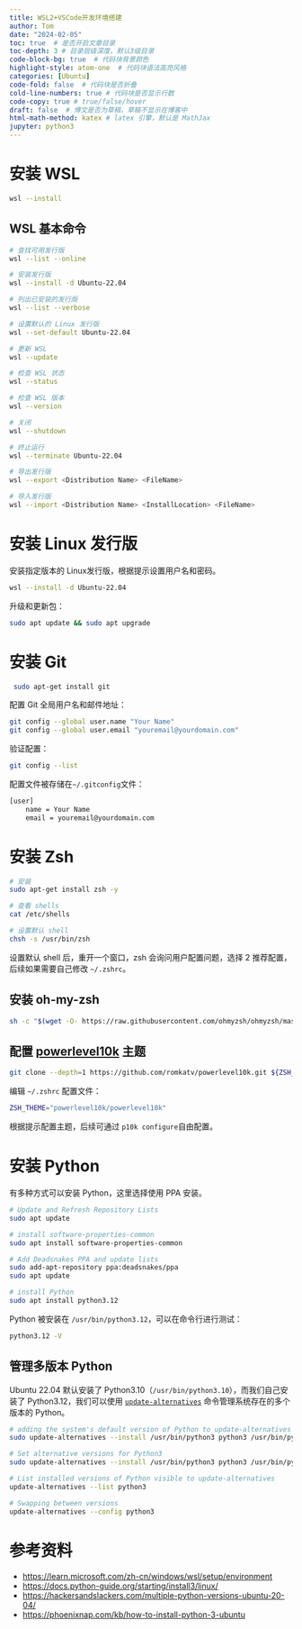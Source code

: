 ```yaml
---
title: WSL2+VSCode开发环境搭建
author: Tom
date: "2024-02-05"
toc: true  # 是否开启文章目录
toc-depth: 3 # 目录层级深度，默认3级目录
code-block-bg: true  # 代码块背景颜色
highlight-style: atom-one  # 代码块语法高亮风格
categories: [Ubuntu]
code-fold: false  # 代码块是否折叠
cold-line-numbers: true # 代码块是否显示行数
code-copy: true # true/false/hover
draft: false  # 博文是否为草稿，草稿不显示在博客中
html-math-method: katex # latex 引擎，默认是 MathJax
jupyter: python3
---
```


# 安装 WSL

```bash
wsl --install
```

## WSL 基本命令

```bash
# 查找可用发行版
wsl --list --online

# 安装发行版
wsl --install -d Ubuntu-22.04

# 列出已安装的发行版
wsl --list --verbose

# 设置默认的 Linux 发行版
wsl --set-default Ubuntu-22.04

# 更新 WSL
wsl --update

# 检查 WSL 状态
wsl --status

# 检查 WSL 版本
wsl --version

# 关闭
wsl --shutdown

# 终止运行
wsl --terminate Ubuntu-22.04

# 导出发行版
wsl --export <Distribution Name> <FileName>

# 导入发行版
wsl --import <Distribution Name> <InstallLocation> <FileName>
```

# 安装 Linux 发行版

安装指定版本的 Linux发行版，根据提示设置用户名和密码。

```bash
wsl --install -d Ubuntu-22.04
```

升级和更新包：

```bash
sudo apt update && sudo apt upgrade
```

# 安装 Git

```bash
 sudo apt-get install git
```

配置 Git 全局用户名和邮件地址：

```bash
git config --global user.name "Your Name"
git config --global user.email "youremail@yourdomain.com"
```

验证配置：

```bash
git config --list
```

配置文件被存储在`~/.gitconfig`文件：

```bash
[user]
    name = Your Name
    email = youremail@yourdomain.com
```

# 安装 Zsh

```bash
# 安装
sudo apt-get install zsh -y

# 查看 shells
cat /etc/shells

# 设置默认 shell
chsh -s /usr/bin/zsh	
```

设置默认 shell 后，重开一个窗口，zsh 会询问用户配置问题，选择 2 推荐配置，后续如果需要自己修改 `~/.zshrc`。

## 安装 oh-my-zsh

```bash
sh -c "$(wget -O- https://raw.githubusercontent.com/ohmyzsh/ohmyzsh/master/tools/install.sh)"
```

## 配置 [powerlevel10k](https://github.com/romkatv/powerlevel10k) 主题

```bash
git clone --depth=1 https://github.com/romkatv/powerlevel10k.git ${ZSH_CUSTOM:-$HOME/.oh-my-zsh/custom}/themes/powerlevel10k
```

编辑 `~/.zshrc` 配置文件：

```bash
ZSH_THEME="powerlevel10k/powerlevel10k"
```

根据提示配置主题，后续可通过  `p10k configure`自由配置。

# 安装 Python

有多种方式可以安装 Python，这里选择使用 PPA 安装。

```bash
# Update and Refresh Repository Lists
sudo apt update

# install software-properties-common
sudo apt install software-properties-common

# Add Deadsnakes PPA and update lists
sudo add-apt-repository ppa:deadsnakes/ppa
sudo apt update

# install Python
sudo apt install python3.12
```

Python 被安装在 `/usr/bin/python3.12`，可以在命令行进行测试：

```bash
python3.12 -V	
```

## 管理多版本 Python

Ubuntu 22.04 默认安装了 Python3.10（`/usr/bin/python3.10`），而我们自己安装了 Python3.12，我们可以使用 [`update-alternatives`](https://linux.die.net/man/8/update-alternatives?ref=hackersandslackers.com) 命令管理系统存在的多个版本的 Python。

```bash
# adding the system's default version of Python to update-alternatives
sudo update-alternatives --install /usr/bin/python3 python3 /usr/bin/python3.10 1

# Set alternative versions for Python3
sudo update-alternatives --install /usr/bin/python3 python3 /usr/bin/python3.12 2

# List installed versions of Python visible to update-alternatives
update-alternatives --list python3

# Swapping between versions
update-alternatives --config python3
```

# 参考资料

- https://learn.microsoft.com/zh-cn/windows/wsl/setup/environment
- https://docs.python-guide.org/starting/install3/linux/
- https://hackersandslackers.com/multiple-python-versions-ubuntu-20-04/
- https://phoenixnap.com/kb/how-to-install-python-3-ubuntu